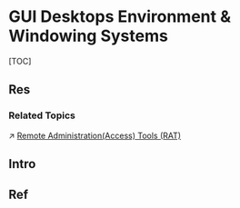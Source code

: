 # GUI Desktops Environment & Windowing Systems

[TOC]



## Res
### Related Topics
↗ [Remote Administration(Access) Tools (RAT)](../../../../../🏎️%20Computer%20Networking%20and%20Communication/Remote%20Administration(Access)%20Tools%20(RAT)/Remote%20Administration(Access)%20Tools%20(RAT).md)



## Intro


## Ref

